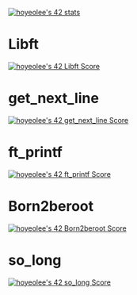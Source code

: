 [![hoyeolee's 42 stats](https://badge42.vercel.app/api/v2/cl1na3e32003509ml3viy5900/stats?cursusId=21&coalitionId=86)](https://github.com/JaeSeoKim/badge42)

# Libft

[![hoyeolee's 42 Libft Score](https://badge42.vercel.app/api/v2/cl1na3e32003509ml3viy5900/project/2401175)](https://github.com/JaeSeoKim/badge42)

# get_next_line

[![hoyeolee's 42 get_next_line Score](https://badge42.vercel.app/api/v2/cl1na3e32003509ml3viy5900/project/2491870)](https://github.com/JaeSeoKim/badge42)

# ft_printf

[![hoyeolee's 42 ft_printf Score](https://badge42.vercel.app/api/v2/cl1na3e32003509ml3viy5900/project/2496797)](https://github.com/JaeSeoKim/badge42)

# Born2beroot

[![hoyeolee's 42 Born2beroot Score](https://badge42.vercel.app/api/v2/cl1na3e32003509ml3viy5900/project/2571017)](https://github.com/JaeSeoKim/badge42)

# so_long

[![hoyeolee's 42 so_long Score](https://badge42.vercel.app/api/v2/cl1na3e32003509ml3viy5900/project/2620704)](https://github.com/JaeSeoKim/badge42)

